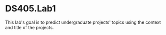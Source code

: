 # DS405.Lab1

This lab's goal is to predict undergraduate projects' topics using the context and title of the projects.
